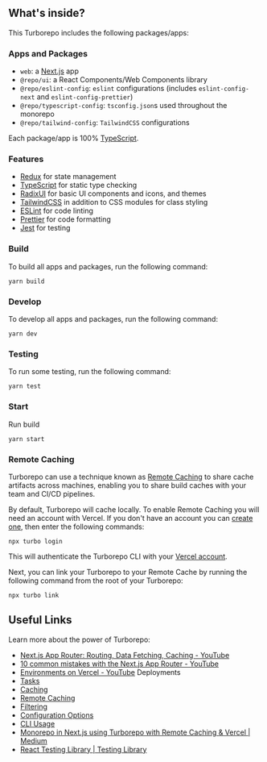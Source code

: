 ## What's inside?

This Turborepo includes the following packages/apps:

### Apps and Packages

- `web`: a [Next.js](https://nextjs.org/) app
- `@repo/ui`: a React Components/Web Components library
- `@repo/eslint-config`: `eslint` configurations (includes `eslint-config-next` and `eslint-config-prettier`)
- `@repo/typescript-config`: `tsconfig.json`s used throughout the monorepo
- `@repo/tailwind-config`: `TailwindCSS` configurations

Each package/app is 100% [TypeScript](https://www.typescriptlang.org/).

### Features

- [Redux](https://redux.js.org/) for state management
- [TypeScript](https://www.typescriptlang.org/) for static type checking
- [RadixUI](https://www.radix-ui.com/) for basic UI components and icons, and themes
- [TailwindCSS](https://tailwindcss.com/) in addition to CSS modules for class styling
- [ESLint](https://eslint.org/) for code linting
- [Prettier](https://prettier.io) for code formatting
- [Jest](https://jestjs.io/) for testing

### Build

To build all apps and packages, run the following command:

```
yarn build
```

### Develop

To develop all apps and packages, run the following command:

```
yarn dev
```

### Testing

To run some testing, run the following command:

```
yarn test
```

### Start

Run build

```
yarn start
```

### Remote Caching

Turborepo can use a technique known as [Remote Caching](https://turbo.build/repo/docs/core-concepts/remote-caching) to share cache artifacts across machines, enabling you to share build caches with your team and CI/CD pipelines.

By default, Turborepo will cache locally. To enable Remote Caching you will need an account with Vercel. If you don't have an account you can [create one](https://vercel.com/signup), then enter the following commands:

```
npx turbo login
```

This will authenticate the Turborepo CLI with your [Vercel account](https://vercel.com/docs/concepts/personal-accounts/overview).

Next, you can link your Turborepo to your Remote Cache by running the following command from the root of your Turborepo:

```
npx turbo link
```

## Useful Links

Learn more about the power of Turborepo:

- [Next.js App Router: Routing, Data Fetching, Caching - YouTube](https://www.youtube.com/watch?v=gSSsZReIFRk&ab_channel=Vercel)
- [10 common mistakes with the Next.js App Router - YouTube](https://www.youtube.com/watch?v=RBM03RihZVs&ab_channel=Vercel)
- [Environments on Vercel - YouTube](https://www.youtube.com/watch?v=nZrAgov_-D8) Deployments
- [Tasks](https://turbo.build/repo/docs/core-concepts/monorepos/running-tasks)
- [Caching](https://turbo.build/repo/docs/core-concepts/caching)
- [Remote Caching](https://turbo.build/repo/docs/core-concepts/remote-caching)
- [Filtering](https://turbo.build/repo/docs/core-concepts/monorepos/filtering)
- [Configuration Options](https://turbo.build/repo/docs/reference/configuration)
- [CLI Usage](https://turbo.build/repo/docs/reference/command-line-reference)
- [Monorepo in Next.js using Turborepo with Remote Caching & Vercel | Medium](https://medium.com/readytowork-org/monorepo-in-next-js-using-turborepo-with-remote-caching-vercel-bc30ebde8951)
- [React Testing Library | Testing Library](https://testing-library.com/docs/react-testing-library/intro)
